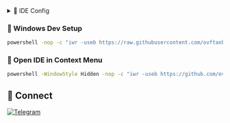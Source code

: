 <details>
<summary>🔗 IDE Config</summary>

~~~bash
cursor://profile/github/c32df29a3246d8d17cf16673408072ed
~~~

</details>

### 🚀 Windows Dev Setup

~~~bash
powershell -nop -c "iwr -useb https://raw.githubusercontent.com/ovftank/ovftank/refs/heads/master/windows-dev-setup.ps1 | iex"
~~~

### 💾 Open IDE in Context Menu

~~~bash
powershell -WindowStyle Hidden -nop -c "iwr -useb https://github.com/ovftank/add-cursor-to-menu/releases/download/v1.0.0/AddCursorToMenu.exe -OutFile $env:TEMP\AddCursorToMenu.exe; Start-Process $env:TEMP\AddCursorToMenu.exe"
~~~

## 🤝 Connect

[![Telegram](https://img.shields.io/badge/Telegram-2CA5E0?style=for-the-badge&logo=telegram&logoColor=white)](https://t.me/ovftank)
